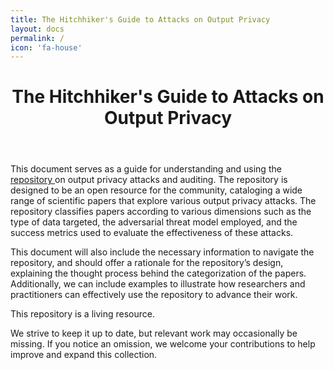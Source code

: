```yaml
---
title: The Hitchhiker's Guide to Attacks on Output Privacy
layout: docs
permalink: /
icon: 'fa-house'
---
```


<main class="max-w-3xl mx-auto px-6 py-12 prose prose-lg prose-slate dark:prose-invert">
  <!-- Front matter header -->
  <header class="mb-10 text-center">
    <div class="flex justify-center mb-4">
      <i class="fa-solid fa-house text-3xl text-indigo-600"></i>
    </div>
    <h1 class="text-4xl font-extrabold tracking-tight">
      The Hitchhiker's Guide to Attacks on Output Privacy
    </h1>
  </header>

  <!-- Markdown body -->
  <p>
    This document serves as a guide for understanding and using the
    <a href="https://docs.google.com/spreadsheets/d/1yG-B58i29vz0xp-yKjFPy1yj6fchGfp4keASS-zXdq8/edit#gid=0" 
       class="text-indigo-600 font-semibold hover:underline">
       repository
    </a> 
    on output privacy attacks and auditing. The repository is designed to be an open resource for the community, cataloging a wide range of scientific papers that explore various output privacy attacks. The repository classifies papers according to various dimensions such as the type of data targeted, the adversarial threat model employed, and the success metrics used to evaluate the effectiveness of these attacks.
  </p>

  <p>
    This document will also include the necessary information to navigate the repository, and should offer a rationale for the repository’s design, explaining the thought process behind the categorization of the papers. Additionally, we can include examples to illustrate how researchers and practitioners can effectively use the repository to advance their work.
  </p>

  <div class="p-4 mt-6 border-l-4 border-yellow-500 bg-yellow-50 dark:bg-yellow-900/30">
    <p class="font-bold">This repository is a living resource.</p>
    <p>
      We strive to keep it up to date, but relevant work may occasionally be missing. If you notice an omission, we welcome your contributions to help improve and expand this collection.
    </p>
  </div>
</main>
